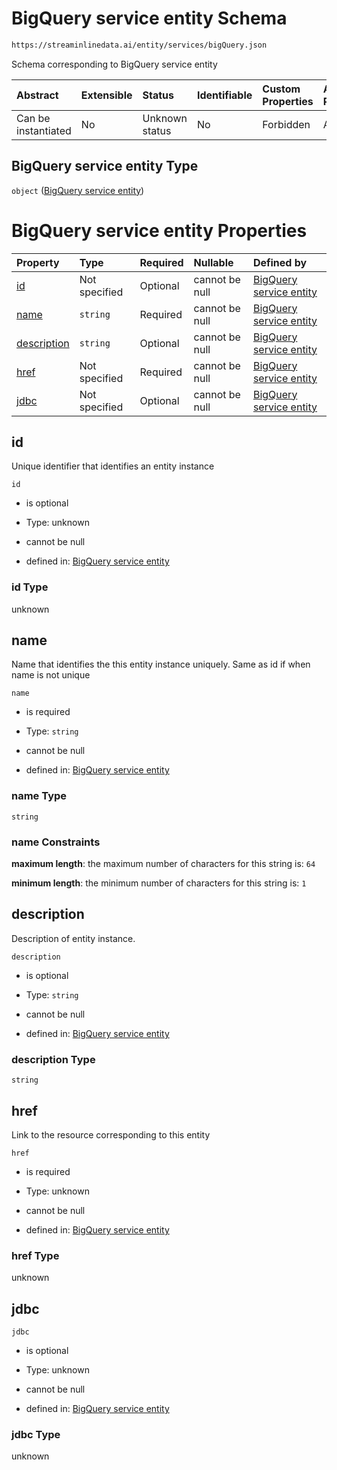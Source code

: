 # BigQuery service entity Schema

```txt
https://streaminlinedata.ai/entity/services/bigQuery.json
```

Schema corresponding to BigQuery service entity

| Abstract            | Extensible | Status         | Identifiable | Custom Properties | Additional Properties | Access Restrictions | Defined In                                                            |
| :------------------ | :--------- | :------------- | :----------- | :---------------- | :-------------------- | :------------------ | :-------------------------------------------------------------------- |
| Can be instantiated | No         | Unknown status | No           | Forbidden         | Allowed               | none                | [bigQuery.json](bigquery.md "open original schema") |

## BigQuery service entity Type

`object` ([BigQuery service entity](bigquery.md))

# BigQuery service entity Properties

| Property                    | Type          | Required | Nullable       | Defined by                                                                                                                                        |
| :-------------------------- | :------------ | :------- | :------------- | :------------------------------------------------------------------------------------------------------------------------------------------------ |
| [id](#id)                   | Not specified | Optional | cannot be null | [BigQuery service entity](bigquery-properties-id.md "https://streaminlinedata.ai/entity/services/bigQuery.json#/properties/id")                   |
| [name](#name)               | `string`      | Required | cannot be null | [BigQuery service entity](bigquery-properties-name.md "https://streaminlinedata.ai/entity/services/bigQuery.json#/properties/name")               |
| [description](#description) | `string`      | Optional | cannot be null | [BigQuery service entity](bigquery-properties-description.md "https://streaminlinedata.ai/entity/services/bigQuery.json#/properties/description") |
| [href](#href)               | Not specified | Required | cannot be null | [BigQuery service entity](bigquery-properties-href.md "https://streaminlinedata.ai/entity/services/bigQuery.json#/properties/href")               |
| [jdbc](#jdbc)               | Not specified | Optional | cannot be null | [BigQuery service entity](bigquery-properties-jdbc.md "https://streaminlinedata.ai/entity/services/bigQuery.json#/properties/jdbc")               |

## id

Unique identifier that identifies an entity instance

`id`

*   is optional

*   Type: unknown

*   cannot be null

*   defined in: [BigQuery service entity](bigquery-properties-id.md "https://streaminlinedata.ai/entity/services/bigQuery.json#/properties/id")

### id Type

unknown

## name

Name that identifies the this entity instance uniquely. Same as id if when name is not unique

`name`

*   is required

*   Type: `string`

*   cannot be null

*   defined in: [BigQuery service entity](bigquery-properties-name.md "https://streaminlinedata.ai/entity/services/bigQuery.json#/properties/name")

### name Type

`string`

### name Constraints

**maximum length**: the maximum number of characters for this string is: `64`

**minimum length**: the minimum number of characters for this string is: `1`

## description

Description of entity instance.

`description`

*   is optional

*   Type: `string`

*   cannot be null

*   defined in: [BigQuery service entity](bigquery-properties-description.md "https://streaminlinedata.ai/entity/services/bigQuery.json#/properties/description")

### description Type

`string`

## href

Link to the resource corresponding to this entity

`href`

*   is required

*   Type: unknown

*   cannot be null

*   defined in: [BigQuery service entity](bigquery-properties-href.md "https://streaminlinedata.ai/entity/services/bigQuery.json#/properties/href")

### href Type

unknown

## jdbc



`jdbc`

*   is optional

*   Type: unknown

*   cannot be null

*   defined in: [BigQuery service entity](bigquery-properties-jdbc.md "https://streaminlinedata.ai/entity/services/bigQuery.json#/properties/jdbc")

### jdbc Type

unknown
